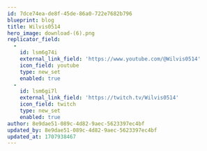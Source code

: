 ```yaml
---
id: 7dce74ea-de8f-45de-86a0-722e7682b796
blueprint: blog
title: Wilvis0514
hero_image: download-(6).png
replicator_field:
  -
    id: lsm6g74i
    external_link_field: 'https://www.youtube.com/@Wilvis0514'
    icon_field: youtube
    type: new_set
    enabled: true
  -
    id: lsm6gi7l
    external_link_field: 'https://twitch.tv/Wilvis0514'
    icon_field: twitch
    type: new_set
    enabled: true
author: 8e9dae51-089c-4d82-9aec-5623397ec4bf
updated_by: 8e9dae51-089c-4d82-9aec-5623397ec4bf
updated_at: 1707938467
---
```

